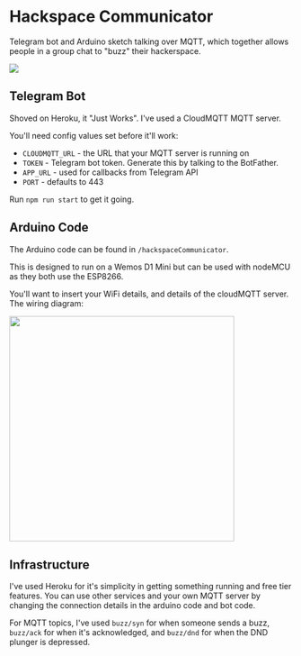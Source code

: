 # Hackspace Communicator
Telegram bot and Arduino sketch talking over MQTT, which together allows people in a group chat to "buzz" their hackerspace.
 
<img src="https://conorriches.co.uk/wp-content/uploads/2018/09/IMG_20180905_231953-225x300.jpg" >

## Telegram Bot

Shoved on Heroku, it "Just Works". I've used a CloudMQTT MQTT server. 

You'll need config values set before it'll work:
* `CLOUDMQTT_URL` - the URL that your MQTT server is running on
* `TOKEN` - Telegram bot token. Generate this by talking to the BotFather.
* `APP_URL` - used for callbacks from Telegram API
* `PORT` - defaults to 443

Run `npm run start` to get it going.

## Arduino Code
The Arduino code can be found in `/hackspaceCommunicator`.

This is designed to run on a Wemos D1 Mini but can be used with nodeMCU as they both use the ESP8266.

You'll want to insert your WiFi details, and details of the cloudMQTT server. 
The wiring diagram:

<img src="https://conorriches.co.uk/wp-content/uploads/2018/09/buzz_3.png" width=400>

## Infrastructure
I've used Heroku for it's simplicity in getting something running and free tier features. You can use other services and your own MQTT server by changing the connection details in the arduino code and bot code. 

For MQTT topics, I've used `buzz/syn` for when someone sends a buzz, `buzz/ack` for when it's acknowledged, and `buzz/dnd` for when the DND plunger is depressed.